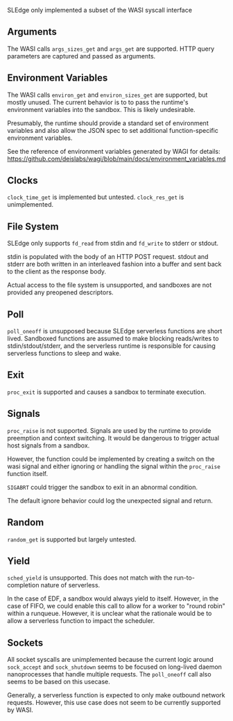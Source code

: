 SLEdge only implemented a subset of the WASI syscall interface 

## Arguments

The WASI calls `args_sizes_get` and `args_get` are supported. HTTP query parameters are captured and passed as arguments.

## Environment Variables

The WASI calls `environ_get` and `environ_sizes_get` are supported, but mostly unused. The current behavior is to to pass the runtime's environment variables into the sandbox. This is likely undesirable.

Presumably, the runtime should provide a standard set of environment variables and also allow the JSON spec to set additional function-specific environment variables. 

See the reference of environment variables generated by WAGI for details: https://github.com/deislabs/wagi/blob/main/docs/environment_variables.md

## Clocks

`clock_time_get` is implemented but untested. `clock_res_get` is unimplemented.

## File System

SLEdge only supports `fd_read` from stdin and `fd_write` to stderr or stdout.

stdin is populated with the body of an HTTP POST request. stdout and stderr are both written in an interleaved fashion into a buffer and sent back to the client as the response body.

Actual access to the file system is unsupported, and sandboxes are not provided any preopened descriptors.

## Poll

`poll_oneoff` is unsupposed because SLEdge serverless functions are short lived. Sandboxed functions are assumed to make blocking reads/writes to stdin/stdout/stderr, and the serverless runtime is responsible for causing serverless functions to sleep and wake.

## Exit

`proc_exit` is supported and causes a sandbox to terminate execution.

## Signals

`proc_raise` is not supported. Signals are used by the runtime to provide preemption and context switching. It would be dangerous to trigger actual host signals from a sandbox. 

However, the function could be implemented by creating a switch on the wasi signal and either ignoring or handling the signal within the `proc_raise` function itself.

`SIGABRT` could trigger the sandbox to exit in an abnormal condition.

The default ignore behavior could log the unexpected signal and return.

## Random

`random_get` is supported but largely untested.

## Yield

`sched_yield` is unsupported. This does not match with the run-to-completion nature of serverless. 

In the case of EDF, a sandbox would always yield to itself. However, in the case of FIFO, we could enable this call to allow for a worker to "round robin" within a runqueue. However, it is unclear what the rationale would be to allow a serverless function to impact the scheduler.

## Sockets

All socket syscalls are unimplemented because the current logic around `sock_accept` and `sock_shutdown` seems to be focused on long-lived daemon nanoprocesses that handle multiple requests. The `poll_oneoff` call also seems to be based on this usecase. 

Generally, a serverless function is expected to only make outbound network requests. However, this use case does not seem to be currently supported by WASI.
